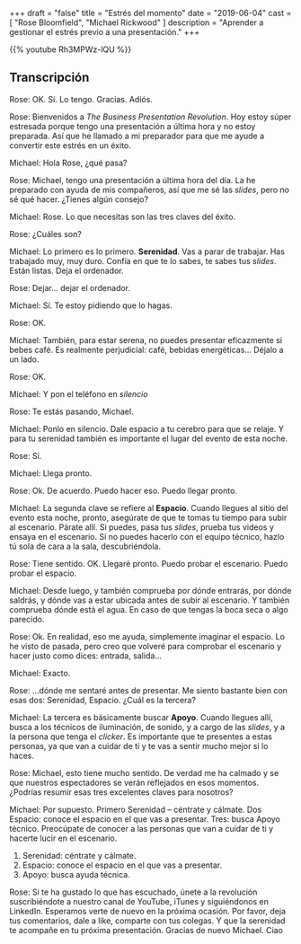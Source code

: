 +++
draft 		= "false"
title 		= "Estrés del momento"
date		= "2019-06-04"
cast		= [ "Rose Bloomfield", "Michael Rickwood" ]
description = "Aprender a gestionar el estrés previo a una presentación."
+++

{{% youtube Rh3MPWz-lQU %}}

## Transcripción

Rose: OK. Sí. Lo tengo. Gracias. Adiós. 
 
Rose: Bienvenidos a *The Business Presentation Revolution*. Hoy estoy súper estresada porque tengo una presentación a última hora y no estoy preparada. Así que he llamado a mi preparador para que me ayude a convertir este estrés en un éxito.
 
Michael: Hola Rose, ¿qué pasa?
 
Rose: Michael, tengo una presentación a última hora del día. La he preparado con ayuda de mis compañeros, así que me sé las *slides*, pero no sé qué hacer. ¿Tienes algún consejo?
 
Michael: Rose. Lo que necesitas son las tres claves del éxito. 
 
Rose: ¿Cuáles son? 
 
Michael: Lo primero es lo primero. **Serenidad**. Vas a parar de trabajar. Has trabajado muy, muy duro. Confía en que te lo sabes, te sabes tus *slides*. Están listas. Deja el ordenador.
 
Rose: Dejar... dejar el ordenador. 
 
Michael: Sí. Te estoy pidiendo que lo hagas. 
 
Rose: OK. 
 
Michael: También, para estar serena, no puedes presentar eficazmente si bebes café. Es realmente perjudicial: café, bebidas energéticas... Déjalo a un lado. 
 
Rose: OK. 
 
Michael: Y pon el teléfono en *silencio*
 
Rose: Te estás pasando, Michael. 
 
Michael: Ponlo en silencio. Dale espacio a tu cerebro para que se relaje. Y para tu serenidad también es importante el lugar del evento de esta noche.
 
Rose: Sí. 
 
Michael: Llega pronto. 
 
Rose: Ok. De acuerdo. Puedo hacer eso. Puedo llegar pronto. 
 
Michael: La segunda clave se refiere al **Espacio**. Cuando llegues al sitio del evento esta noche, pronto, asegúrate de que te tomas tu tiempo para subir al escenario. Párate allí. Si puedes, pasa tus *slides*, prueba tus videos y ensaya en el escenario. Si no puedes hacerlo con el equipo técnico, hazlo tú sola de cara a la sala, descubriéndola.
 
Rose: Tiene sentido. OK. Llegaré pronto. Puedo probar el escenario. Puedo probar el espacio. 
 
Michael: Desde luego, y también comprueba por dónde entrarás, por dónde saldrás, y dónde vas a estar ubicada antes de subir al escenario. Y también comprueba dónde está el agua. En caso de que tengas la boca seca o algo parecido. 
 
Rose: Ok. En realidad, eso me ayuda, simplemente imaginar el espacio. Lo he visto de pasada, pero creo que volveré para comprobar el escenario y hacer justo como dices: entrada, salida...
 
Michael: Exacto. 
 
Rose: …dónde me sentaré antes de presentar. Me siento bastante bien con esas dos: Serenidad, Espacio. ¿Cuál es la tercera?
 
Michael: La tercera es básicamente buscar **Apoyo**. Cuando llegues allí, busca a los técnicos de iluminación, de sonido, y a cargo de las *slides*, y a la persona que tenga el *clicker*. Es importante que te presentes a estas personas, ya que van a cuidar de ti y te vas a sentir mucho mejor si lo haces.
 
Rose: Michael, esto tiene mucho sentido. De verdad me ha calmado y se que nuestros espectadores se verán reflejados en esos momentos. ¿Podrías resumir esas tres excelentes claves para nosotros?
 
Michael: Por supuesto. Primero Serenidad – céntrate y cálmate. Dos Espacio: conoce el espacio en el que vas a presentar. Tres: busca Apoyo técnico. Preocúpate de conocer a las personas que van a cuidar de ti y hacerte lucir en el escenario.

1. Serenidad: céntrate y cálmate.
2. Espacio: conoce el espacio en el que vas a presentar.
3. Apoyo: busca ayuda técnica.

Rose: Si te ha gustado lo que has escuchado, únete a la revolución suscribiéndote a nuestro canal de YouTube, iTunes y siguiéndonos en LinkedIn. Esperamos verte de nuevo en la próxima ocasión. Por favor, deja tus comentarios, dale a like, comparte con tus colegas. Y que la serenidad te acompañe en tu próxima presentación. Gracias de nuevo Michael. Ciao
